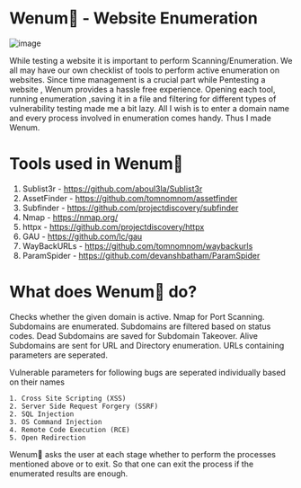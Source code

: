 # Wenum🐍 - Website Enumeration 
![image](https://user-images.githubusercontent.com/70428555/127841968-6f21cbbb-fae8-4adf-a6de-eaa6e48181f5.png)


While testing a website it is important to perform Scanning/Enumeration. We all may have our own checklist of tools to perform active enumeration on websites. Since time management is a crucial part while Pentesting a website , Wenum provides a hassle free experience. Opening each tool, running enumeration ,saving it in a file and filtering for different types of vulnerability testing made me a bit lazy. All I wish is to enter a domain name and every process involved in enumeration comes handy. Thus I made Wenum.

# Tools used in Wenum🐍

1. Sublist3r - https://github.com/aboul3la/Sublist3r
3. AssetFinder - https://github.com/tomnomnom/assetfinder
4. Subfinder - https://github.com/projectdiscovery/subfinder
5. Nmap - https://nmap.org/
6. httpx - https://github.com/projectdiscovery/httpx
7. GAU - https://github.com/lc/gau
8. WayBackURLs - https://github.com/tomnomnom/waybackurls
9. ParamSpider - https://github.com/devanshbatham/ParamSpider

# What does Wenum🐍 do?

Checks whether the given domain is active.
Nmap for Port Scanning.
Subdomains are enumerated.
Subdomains are filtered based on status codes.
Dead Subdomains are saved for Subdomain Takeover.
Alive Subdomains are sent for URL and Directory enumeration.
URLs containing parameters are seperated.


Vulnerable parameters for following bugs are seperated individually based on their names

    1. Cross Site Scripting (XSS)
    2. Server Side Request Forgery (SSRF)
    2. SQL Injection 
    3. OS Command Injection
    4. Remote Code Execution (RCE)
    5. Open Redirection
    

Wenum🐍 asks the user at each stage whether to perform the processes mentioned above or to exit.
So that one can exit the process if the enumerated results are enough.


